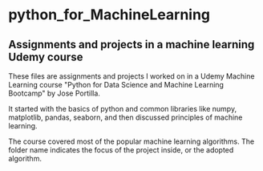 # python_for_MachineLearning
## Assignments and projects in a machine learning Udemy course

These files are assignments and projects I worked on in a Udemy Machine Learning course "Python for Data Science and Machine Learning Bootcamp" by Jose Portilla.

It started with the basics of python and common libraries like numpy, matplotlib, pandas, seaborn, and then discussed principles of machine learning.

The course covered most of the popular machine learning algorithms. The folder name indicates the focus of the project inside, or the adopted algorithm.

